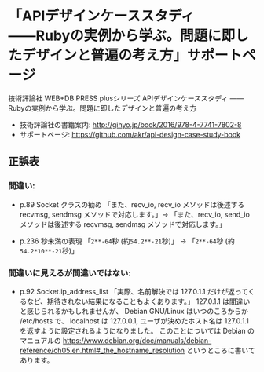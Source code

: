 # 「APIデザインケーススタディ ――Rubyの実例から学ぶ。問題に即したデザインと普遍の考え方」サポートページ

技術評論社 WEB+DB PRESS plusシリーズ
APIデザインケーススタディ ―― Rubyの実例から学ぶ。問題に即したデザインと普遍の考え方

- 技術評論社の書籍案内: http://gihyo.jp/book/2016/978-4-7741-7802-8
- サポートページ: https://github.com/akr/api-design-case-study-book

## 正誤表

### 間違い:

- p.89 Socket クラスの勧め
  「また、recv_io, recv_io メソッドは後述する recvmsg, sendmsg メソッドで対応します。」->
  「また、recv_io, send_io メソッドは後述する recvmsg, sendmsg メソッドで対応します。」

- p.236 秒未満の表現
  「`2**-64`秒 (約`54.2**-21`秒)」 ->
  「`2**-64`秒 (約`54.2*10**-21`秒)」

### 間違いに見えるが間違いではない:

- p.92 Socket.ip_address_list
  「実際、名前解決では 127.0.1.1 だけが返ってくるなど、期待されない結果になることもよくあります。」
  127.0.1.1 は間違いと感じられるかもしれませんが、
  Debian GNU/Linux はいつのころからか /etc/hosts で、
  localhost は 127.0.0.1, ユーザが決めたホスト名は 127.0.1.1 を返すように設定されるようになりました。
  このことについては Debian のマニュアルの
  https://www.debian.org/doc/manuals/debian-reference/ch05.en.html#_the_hostname_resolution
  というところに書いてあります。

